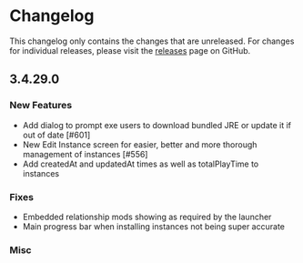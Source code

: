 # Changelog

This changelog only contains the changes that are unreleased. For changes for individual releases, please visit the
[releases](https://github.com/ATLauncher/ATLauncher/releases) page on GitHub.

## 3.4.29.0

### New Features
- Add dialog to prompt exe users to download bundled JRE or update it if out of date [#601]
- New Edit Instance screen for easier, better and more thorough management of instances [#556]
- Add createdAt and updatedAt times as well as totalPlayTime to instances

### Fixes
- Embedded relationship mods showing as required by the launcher
- Main progress bar when installing instances not being super accurate

### Misc
